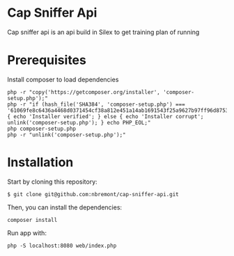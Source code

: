 # Cap Sniffer Api
Cap sniffer api is an api build in Silex to get training plan of running
# Prerequisites
Install composer to load dependencies
```
php -r "copy('https://getcomposer.org/installer', 'composer-setup.php');"
php -r "if (hash_file('SHA384', 'composer-setup.php') === '61069fe8c6436a4468d0371454cf38a812e451a14ab1691543f25a9627b97ff96d8753d92a00654c21e2212a5ae1ff36') { echo 'Installer verified'; } else { echo 'Installer corrupt'; unlink('composer-setup.php'); } echo PHP_EOL;"
php composer-setup.php
php -r "unlink('composer-setup.php');"
```
# Installation
Start by cloning this repository:
```
$ git clone git@github.com:nbremont/cap-sniffer-api.git
```
Then, you can install the dependencies:
```
composer install
```
Run app with:
```
php -S localhost:8080 web/index.php
```